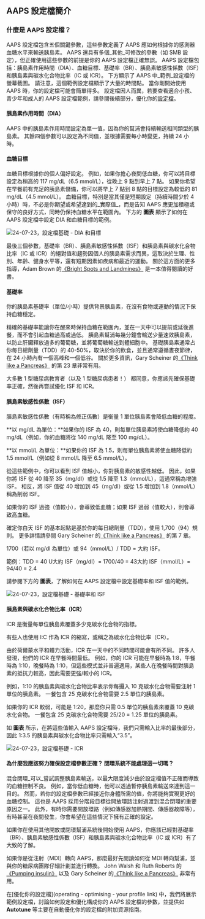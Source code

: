 ## AAPS 設定檔簡介

### **什麼是 AAPS 設定檔？**

AAPS 設定檔包含五個關鍵參數，這些參數定義了 AAPS 應如何根據你的感測器血糖水平來輸送胰島素。 AAPS 還具有多個_其他_可修改的參數（如 SMB 設定），但正確使用這些參數的前提是你的 AAPS 設定檔正確無誤。 AAPS 設定檔包括：胰島素作用時間（DIA）、血糖目標、基礎率（BR）、胰島素敏感性係數（ISF）和胰島素與碳水化合物比率（IC 或 ICR）。 下方顯示了 AAPS 中_範例_設定檔的螢幕截圖。 請注意，這個範例設定檔顯示了大量的時間點。 當你剛開始使用 AAPS 時，你的設定檔可能會簡單得多。 設定檔因人而異，若要查看適合小孩、青少年和成人的 AAPS 設定檔範例，請參閱後續部分，優化你的[設定檔](link)。

#### **胰島素作用時間（DIA）**

AAPS 中的胰島素作用時間設定為單一值，因為你的幫浦會持續輸送相同類型的胰島素。 其餘四個參數可以設定為不同值，並根據需要每小時變更，持續 24 小時。

#### **血糖目標**

血糖目標根據你的個人偏好設定。 例如，如果你擔心夜間低血糖，你可以將目標設定為稍高的 117 mg/dL（6.5 mmol/L），從晚上 9 點到早上 7 點。 如果你希望在早餐前有充足的胰島素儲備，你可以將早上 7 點到 8 點的目標設定為較低的 81 mg/dL（4.5 mmol/L）。 血糖目標，特別是當其僅是短期設定（持續時間少於 4 小時）時，不必是你期望或希望達到的_實際值_，而是告知 AAPS 應更加積極或保守的良好方式，同時仍保持血糖水平在範圍內。 下方的 **圖表** 顯示了如何在 AAPS 設定檔中設定 DIA 和血糖目標的範例。

![24-07-23，設定檔基礎 - DIA 和目標](../images/f3904cc3-3d9e-497e-a3b6-3a49650053e6.png)

最後三個參數，基礎率（BR）、胰島素敏感性係數（ISF）和胰島素與碳水化合物比率（IC 或 ICR）的絕對值和趨勢因個人的胰島素需求而異，這取決於生理、性別、年齡、健身水平等，還有短期因素如疾病和最近的運動。 關於這方面的更多指導，Adam Brown 的[《Bright Spots and Landmines》](https://brightspotsandlandmines.org/Bright_Spots_and_Landmines_by_Adam_Brown.pdf) 是一本值得閱讀的好書。

#### **基礎率**

你的胰島素基礎率（單位/小時）提供背景胰島素，在沒有食物或運動的情況下保持血糖穩定。

精確的基礎率能讓你在醒來時保持血糖在範圍內，並在一天中可以提前或延後進餐，而不會引起血糖過高或過低。 胰島素幫浦每幾分鐘會輸送少量速效胰島素，以防止肝臟釋放過多的葡萄糖，並將葡萄糖輸送到體細胞中。 基礎胰島素通常占你每日總劑量（TDD）的 40-50%，取決於你的飲食，並且通常遵循晝夜節律，在 24 小時內有一個高峰和一個低谷。 關於更多資訊，Gary Scheiner 的[《Think like a Pancreas》](https://amzn.eu/d/iVU0RGe) 的第 23 章非常有用。

大多數 1 型糖尿病教育者（以及 1 型糖尿病患者！） 都同意，你應該先確保基礎率正確，然後再嘗試優化 ISF 和 ICR。

#### **胰島素敏感性係數（ISF）**

胰島素敏感性係數（有時稱為修正係數）是衡量 1 單位胰島素會降低血糖的程度。

\*\*以 mg/dL 為單位：\*\*如果你的 ISF 為 40，則每單位胰島素將使血糖降低約 40 mg/dL（例如，你的血糖將從 140 mg/dL 降至 100 mg/dL）。

\*\*以 mmol/L 為單位：\*\*如果你的 ISF 為 1.5，則每單位胰島素將使血糖降低約 1.5 mmol/L（例如從 8 mmol/L 降至 6.5 mmol/L）。

從這些範例中，你可以看到 ISF 值越小，你對胰島素的敏感性越低。 因此，如果你將 ISF 從 40 降至 35（mg/dl）或從 1.5 降至 1.3（mmol/L），這通常稱為增強 ISF。 相反，將 ISF 值從 40 增加到 45（mg/dl）或從 1.5 增加到 1.8（mmol/L）稱為削弱 ISF。

如果你的 ISF 過強（值較小），會導致低血糖；如果 ISF 過弱（值較大），則會導致高血糖。

確定你白天 ISF 的基本起點是基於你的每日總劑量（TDD），使用 1,700（94）規則。 更多詳情請參閱 Gary Scheiner 的[《Think like a Pancreas》](https://amzn.eu/d/iVU0RGe) 的第 7 章。

1700（若以 mg/dl 為單位）或 94（mmol/L）/ TDD = 大約 ISF。

範例：TDD = 40 U大約 ISF（mg/dl）= 1700/40 = 43大約 ISF（mmol/L）= 94/40 = 2.4

請參閱下方的 **圖表**，了解如何在 AAPS 設定檔中設定基礎率和 ISF 值的範例。

![24-07-23，設定檔基礎 - 基礎率和 ISF](../images/55c8ed24-e24e-4caa-9c17-294fa93cb84a.png)

#### **胰島素與碳水化合物比率（ICR）**

ICR 是衡量每單位胰島素覆蓋多少克碳水化合物的指標。

有些人也使用 I:C 作為 ICR 的縮寫，或稱之為碳水化合物比率（CR）。

由於荷爾蒙水平和體力活動，ICR 在一天中的不同時間可能會有所不同。 許多人發現，他們的 ICR 在早餐時間最低。 例如，你的 ICR 可能在早餐時為 1:8，午餐時為 1:10，晚餐時為 1:10，但這些模式並非普遍適用，某些人在晚餐時間對胰島素的抵抗力較高，因此需要更強/較小的 ICR。

例如，1:10 的胰島素與碳水化合物比率表示你每攝入 10 克碳水化合物需要注射 1 單位的胰島素。 一餐包含 25 克碳水化合物需要 2.5 單位的胰島素。

如果你的 ICR 較弱，可能是 1:20，那麼你只需 0.5 單位的胰島素來覆蓋 10 克碳水化合物。 一餐包含 25 克碳水化合物需要 25/20 = 1.25 單位的胰島素。

如 **圖表** 所示，在將這些值輸入 AAPS 設定檔時，我們只需輸入比率的最後部分，因此 1:3.5 的胰島素與碳水化合物比率只需輸入“3.5”。

![24-07-23，設定檔基礎 - ICR](../images/7741eefb-cae5-45c5-a9e5-8eae5ead3f48.png)

#### **為什麼我應該努力確保設定檔參數正確？ 閉環系統不能處理這一切嗎？**

混合閉環_可以_嘗試調整胰島素輸送，以最大限度減少由於設定檔值不正確而導致的血糖控制不良。 例如，當你低血糖時，他可以透過暫停胰島素輸送來達到這一目的。 然而，若你的設定檔參數已經接近你身體所需的值，你將能夠實現更好的血糖控制。 這也是 AAPS 採用分階段目標從開放環路注射過渡到混合閉環的重要原因之一。 此外，有時你需要開放環路（例如傳感器加熱期間、傳感器故障等），有時甚至在夜間發生，你會希望在這些情況下擁有正確的設定。

如果你在使用其他開放或閉環幫浦系統後開始使用 AAPS，你應該已經對基礎率（BR）、胰島素敏感性係數（ISF）和胰島素與碳水化合物比率（IC 或 ICR）有了大致的了解。

如果你是從注射（MDI）轉向 AAPS，那麼最好先閱讀如何從 MDI 轉向幫浦，並與你的糖尿病團隊仔細計劃並進行轉換。 John Walsh 和 Ruth Roberts 的[《Pumping insulin》](https://amzn.eu/d/iaCsFa2) 以及 Gary Scheiner 的[《Think like a Pancreas》](https://amzn.eu/d/iVU0RGe) 非常有用。

在[優化你的設定檔](operating - optimising - your profile link) 中，我們將展示範例設定檔，討論如何設定和優化構成你的 AAPS 設定檔的參數，並提供如 **Autotune** 等主要在自動優化你的設定檔的附加資源指南。
